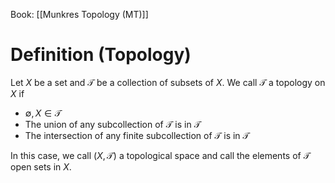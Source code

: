 Book: [[Munkres Topology (MT)]]
# Definition (Topology)
Let $X$ be a set and $\mathscr{T}$ be a collection of subsets of $X$.
We call $\mathscr{T}$ a topology on $X$ if 
- $\emptyset,X\in \mathscr{T}$
- The union of any subcollection of $\mathscr{T}$ is in $\mathscr{T}$
- The intersection of any finite subcollection of $\mathscr{T}$ is in $\mathscr{T}$

In this case, we call $(X,\mathscr{T})$ a topological space and call the elements of $\mathscr{T}$ open sets in $X$.